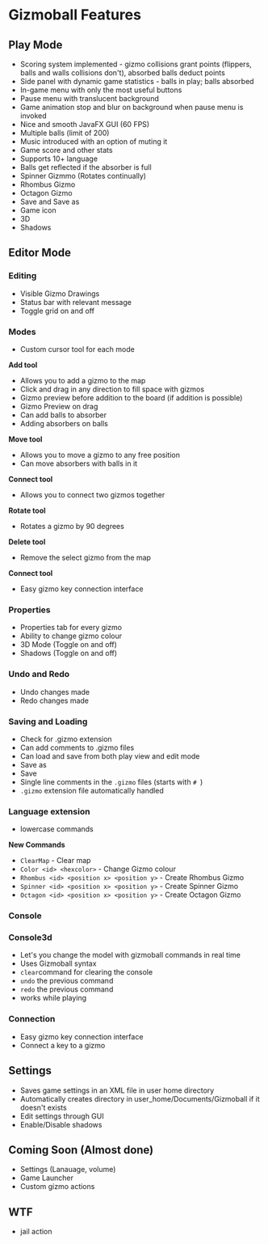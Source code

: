 # Gizmoball Features

## Play Mode

* Scoring system implemented - gizmo collisions grant points
 (flippers, balls and walls collisions don't), absorbed balls deduct points
* Side panel with dynamic game statistics - balls in play; balls absorbed
* In-game menu with only the most useful buttons
* Pause menu with translucent background
* Game animation stop and blur on background when pause menu is invoked 
* Nice and smooth JavaFX GUI (60 FPS)
* Multiple balls (limit of 200)
* Music introduced with an option of muting it 
* Game score and other stats
* Supports 10+ language
* Balls get reflected if the absorber is full
* Spinner Gizmmo (Rotates continually)
* Rhombus Gizmo
* Octagon Gizmo 
* Save and Save as
* Game icon
* 3D 
* Shadows

## Editor Mode

### Editing
* Visible Gizmo Drawings
* Status bar with relevant message
* Toggle grid on and off

### Modes
* Custom cursor tool for each mode

**Add tool**

* Allows you to add a gizmo to the map
* Click and drag in any direction to fill space with gizmos
* Gizmo preview before addition to the board (if addition is possible) 
* Gizmo Preview on drag
* Can add balls to absorber
* Adding absorbers on balls

**Move tool**
* Allows you to move a gizmo to any free position
* Can move absorbers with balls in it

**Connect tool**
* Allows you to connect two gizmos together

**Rotate tool**
* Rotates a gizmo by 90 degrees

**Delete tool**
* Remove the select gizmo from the map

**Connect tool**
* Easy gizmo key connection interface

### Properties
* Properties tab for every gizmo
* Ability to change gizmo colour
* 3D Mode (Toggle on and off)
* Shadows (Toggle on and off)

### Undo and Redo
* Undo changes made
* Redo changes made

### Saving and Loading
* Check for .gizmo extension
* Can add comments to .gizmo files
* Can load and save from both play view and edit mode
* Save as
* Save
* Single line comments in the `.gizmo` files (starts with `# `)
* `.gizmo` extension file automatically handled

### Language extension

* lowercase commands

**New Commands**
* ```ClearMap``` - Clear map
* ```Color <id> <hexcolor>``` - Change Gizmo colour
* ```Rhombus <id> <position x> <position y>``` - Create Rhombus Gizmo
* ```Spinner <id> <position x> <position y>```  - Create Spinner Gizmo
* ```Octagon <id> <position x> <position y>``` - Create Octagon Gizmo

### Console
### Console3d
* Let's you change the model with gizmoball commands in real time 
* Uses Gizmoball syntax
* `clear`command for clearing the console
* `undo` the previous command
* `redo` the previous command
* works while playing



### Connection
* Easy gizmo key connection interface
* Connect a key to a gizmo

## Settings
* Saves game settings in an XML file in user home directory
* Automatically creates directory in user_home/Documents/Gizmoball if it doesn't exists
* Edit settings through GUI
* Enable/Disable shadows

## Coming Soon (Almost done)


* Settings (Lanauage, volume)
* Game Launcher
* Custom gizmo actions

## WTF
* jail action